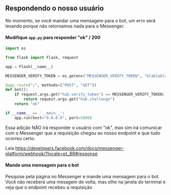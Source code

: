 ## Respondendo o nosso usuário

No momento, se você mandar uma mensagem para o bot, um erro será levando porque não retornamos nada para o Messenger.

#### Modifique `app.py` para responder "ok" / 200

```py
import os

from flask import Flask, request

app = Flask(__name__)

MESSENGER_VERIFY_TOKEN = os.getenv("MESSENGER_VERIFY_TOKEN", "blablabla")

@app.route("/", methods=["POST", "GET"])
def bot():
    if request.args.get("hub.verify_token") == MESSENGER_VERIFY_TOKEN:
        return request.args.get("hub.challenge")
    return "ok"

if __name__ == '__main__':
    app.run(host="0.0.0.0", port=5000)
```

Essa adição NÃO irá responder o usuário com "ok", mas sim irá comunicar com o Messenger que a requisição chegou ao nosso endpoint e que tudo ocorreu certo.

Leia https://developers.facebook.com/docs/messenger-platform/webhook/?locale=pt_BR#response

#### Mande uma mensagem para o bot

Pesquise pela página no Messenger e mande uma mensagem para o bot. Você não receberá uma mesagem de volta, mas olhe na janela do terminal e veja que o endpoint recebeu a requisição
